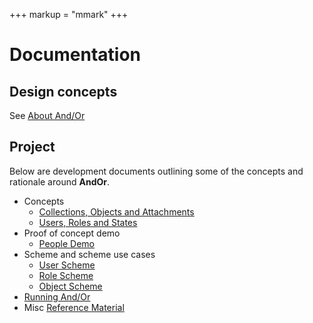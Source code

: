 +++
markup = "mmark"
+++


# Documentation

## Design concepts

See [About And/Or](about.html)

## Project

Below are development documents outlining some of the
concepts and rationale around **AndOr**.

+ Concepts 
    + [Collections, Objects and Attachments](Collections-Objects-Attachments.html)
    + [Users, Roles and States](Users-Roles-States.html)
+ Proof of concept demo
    + [People Demo](people-demo.html) 
+ Scheme and scheme use cases
    + [User Scheme](User-Scheme.html)
    + [Role Scheme](Role-Scheme.html)
    + [Object Scheme](Object-Scheme.html)
+ [Running And/Or](Running-AndOr.html)
+ Misc [Reference Material](Reference.html)


[^1]: GUI, Graphics user interface, in this case a web based user interface
